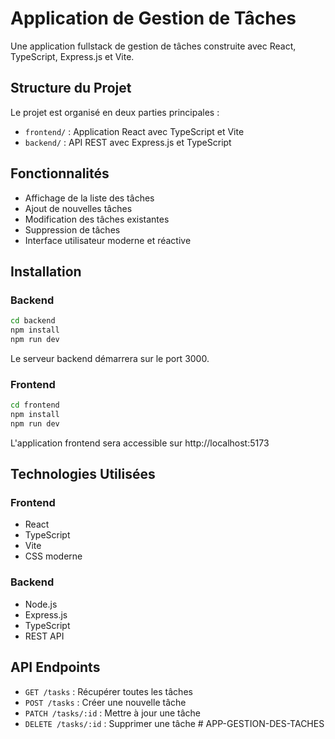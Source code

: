 # Application de Gestion de Tâches

Une application fullstack de gestion de tâches construite avec React, TypeScript, Express.js et Vite.

## Structure du Projet

Le projet est organisé en deux parties principales :

- `frontend/` : Application React avec TypeScript et Vite
- `backend/` : API REST avec Express.js et TypeScript

## Fonctionnalités

- Affichage de la liste des tâches
- Ajout de nouvelles tâches
- Modification des tâches existantes
- Suppression de tâches
- Interface utilisateur moderne et réactive

## Installation

### Backend

```bash
cd backend
npm install
npm run dev
```

Le serveur backend démarrera sur le port 3000.

### Frontend

```bash
cd frontend
npm install
npm run dev
```

L'application frontend sera accessible sur http://localhost:5173

## Technologies Utilisées

### Frontend
- React
- TypeScript
- Vite
- CSS moderne

### Backend
- Node.js
- Express.js
- TypeScript
- REST API

## API Endpoints

- `GET /tasks` : Récupérer toutes les tâches
- `POST /tasks` : Créer une nouvelle tâche
- `PATCH /tasks/:id` : Mettre à jour une tâche
- `DELETE /tasks/:id` : Supprimer une tâche # APP-GESTION-DES-TACHES
